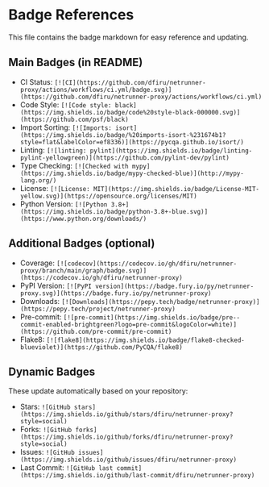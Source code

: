 # Badge References

This file contains the badge markdown for easy reference and updating.

## Main Badges (in README)

- CI Status: `[![CI](https://github.com/dfiru/netrunner-proxy/actions/workflows/ci.yml/badge.svg)](https://github.com/dfiru/netrunner-proxy/actions/workflows/ci.yml)`
- Code Style: `[![Code style: black](https://img.shields.io/badge/code%20style-black-000000.svg)](https://github.com/psf/black)`
- Import Sorting: `[![Imports: isort](https://img.shields.io/badge/%20imports-isort-%231674b1?style=flat&labelColor=ef8336)](https://pycqa.github.io/isort/)`
- Linting: `[![linting: pylint](https://img.shields.io/badge/linting-pylint-yellowgreen)](https://github.com/pylint-dev/pylint)`
- Type Checking: `[![Checked with mypy](https://img.shields.io/badge/mypy-checked-blue)](http://mypy-lang.org/)`
- License: `[![License: MIT](https://img.shields.io/badge/License-MIT-yellow.svg)](https://opensource.org/licenses/MIT)`
- Python Version: `[![Python 3.8+](https://img.shields.io/badge/python-3.8+-blue.svg)](https://www.python.org/downloads/)`

## Additional Badges (optional)

- Coverage: `[![codecov](https://codecov.io/gh/dfiru/netrunner-proxy/branch/main/graph/badge.svg)](https://codecov.io/gh/dfiru/netrunner-proxy)`
- PyPI Version: `[![PyPI version](https://badge.fury.io/py/netrunner-proxy.svg)](https://badge.fury.io/py/netrunner-proxy)`
- Downloads: `[![Downloads](https://pepy.tech/badge/netrunner-proxy)](https://pepy.tech/project/netrunner-proxy)`
- Pre-commit: `[![pre-commit](https://img.shields.io/badge/pre--commit-enabled-brightgreen?logo=pre-commit&logoColor=white)](https://github.com/pre-commit/pre-commit)`
- Flake8: `[![flake8](https://img.shields.io/badge/flake8-checked-blueviolet)](https://github.com/PyCQA/flake8)`

## Dynamic Badges

These update automatically based on your repository:
- Stars: `![GitHub stars](https://img.shields.io/github/stars/dfiru/netrunner-proxy?style=social)`
- Forks: `![GitHub forks](https://img.shields.io/github/forks/dfiru/netrunner-proxy?style=social)`
- Issues: `![GitHub issues](https://img.shields.io/github/issues/dfiru/netrunner-proxy)`
- Last Commit: `![GitHub last commit](https://img.shields.io/github/last-commit/dfiru/netrunner-proxy)`
